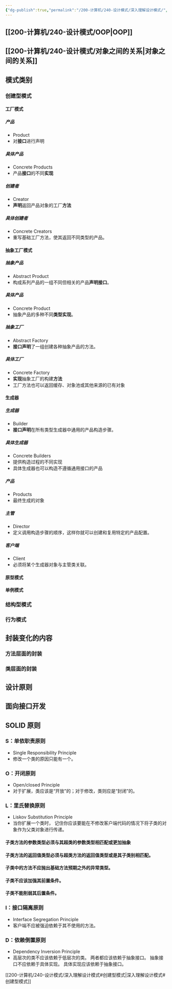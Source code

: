 ```yaml
---
{"dg-publish":true,"permalink":"/200-计算机/240-设计模式/深入理解设计模式/","tags":["Read/doing","Java"],"noteIcon":""}
---
```


## [[200-计算机/240-设计模式/OOP\|OOP]]

## [[200-计算机/240-设计模式/对象之间的关系\|对象之间的关系]]

## 模式类别

### 创建型模式

#### 工厂模式

##### 产品
- Product
- 对**接口**进行声明

##### 具体产品
- Concrete Products
- 产品**接口**的不同**实现**

##### 创建者
- Creator
- **声明**返回产品对象的工厂**方法**

##### 具体创建者
- Concrete Creators
- 重写基础工厂方法，使其返回不同类型的产品。

#### 抽象工厂模式

##### 抽象产品

- Abstract Product
-  构成系列产品的一组不同但相关的产品**声明接口**。

##### 具体产品
- Concrete Product
- 抽象产品的多种不同**类型实现**。

##### 抽象工厂
- Abstract Factory
- **接口声明**了一组创建各种抽象产品的方法。

##### 具体工厂
- Concrete Factory
- **实现**抽象工厂的构建**方法**
- 工厂方法也可以返回缓存、对象池或其他来源的已有对象


#### 生成器

##### 生成器
- Builder
- **接口声明**在所有类型生成器中通用的产品构造步骤。

##### 具体生成器
- Concrete Builders
- 提供构造过程的不同实现
- 具体生成器也可以构造不遵循通用接口的产品

##### 产品
- Products
- 最终生成的对象

##### 主管
- Director
- 定义调用构造步骤的顺序，这样你就可以创建和复用特定的产品配置。

##### 客户端
- Client
- 必须将某个生成器对象与主管类关联。

#### 原型模式


#### 单例模式

### 结构型模式

### 行为模式


## 封装变化的内容

### 方法层面的封装

### 类层面的封装
 
## 设计原则


## 面向接口开发

## SOLID 原则

### S：单依职责原则
- Single Responsibility Principle
- 修改一个类的原因只能有一个。

### O：开闭原则
- Open/closed Principle
- 对于扩展，类应该是“开放”的；对于修改，类则应是“封闭”的。

### L：里氏替换原则
- Liskov Substitution Principle
- 当你扩展一个类时， 记住你应该要能在不修改客户端代码的情况下将子类的对象作为父类对象进行传递。

#### 子类方法的参数类型必须与其超类的参数类型相匹配或更加抽象
#### 子类方法的返回值类型必须与超类方法的返回值类型或是其子类别相匹配。
#### 子类中的方法不应抛出基础方法预期之外的异常类型。
#### 子类不应该加强其前置条件。
#### 子类不能削弱其后置条件。

### I：接口隔离原则
- Interface Segregation Principle
- 客户端不应被强迫依赖于其不使用的方法。


### D：依赖倒置原则
- Dependency Inversion Principle
- 高层次的类不应该依赖于低层次的类。 两者都应该依赖于抽象接口。 抽象接口不应依赖于具体实现。 具体实现应该依赖于抽象接口。



[[200-计算机/240-设计模式/深入理解设计模式#创建型模式\|深入理解设计模式#创建型模式]]